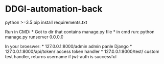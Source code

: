 # DDGI-automation-back
python >=3.5
pip install requirements.txt



Run in CMD:
    * Got to dir that contains manage.py file
    * in cmd run: python manage.py runserver 0.0.0.0
    
In your broeswer:
    * 127.0.0.1:8000/admin     admin panle Django
    * 127.0.0.1:8000/api/token/    access token handler
    * 127.0.0.1:8000/test/         custom test handler, returns username if jwt-auth is successful
